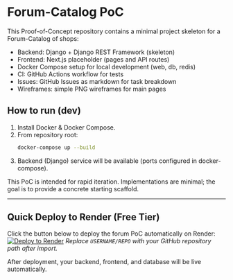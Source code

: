 # Forum-Catalog PoC

This Proof-of-Concept repository contains a minimal project skeleton for a Forum-Catalog of shops:
- Backend: Django + Django REST Framework (skeleton)
- Frontend: Next.js placeholder (pages and API routes)
- Docker Compose setup for local development (web, db, redis)
- CI: GitHub Actions workflow for tests
- Issues: GitHub Issues as markdown for task breakdown
- Wireframes: simple PNG wireframes for main pages

## How to run (dev)
1. Install Docker & Docker Compose.
2. From repository root:
   ```bash
   docker-compose up --build
   ```
3. Backend (Django) service will be available (ports configured in docker-compose).

This PoC is intended for rapid iteration. Implementations are minimal; the goal is to provide a concrete starting scaffold.

---
## Quick Deploy to Render (Free Tier)
Click the button below to deploy the forum PoC automatically on Render:
[![Deploy to Render](https://render.com/images/deploy-to-render-button.svg)](https://render.com/deploy?repo=https://github.com/USERNAME/REPO)
*Replace `USERNAME/REPO` with your GitHub repository path after import.*

After deployment, your backend, frontend, and database will be live automatically.
